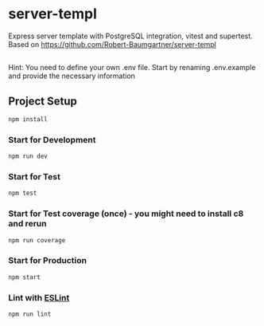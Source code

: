 # server-templ
Express server template with PostgreSQL integration, vitest and supertest.
Based on https://github.com/Robert-Baumgartner/server-templ

##
Hint: You need to define your own .env file. Start by renaming .env.example and provide the necessary information

## Project Setup

```sh
npm install
```

### Start for Development

```sh
npm run dev
```

### Start for Test 

```sh
npm test
```

### Start for Test coverage (once) - you might need to install c8 and rerun

```sh
npm run coverage
```

### Start for Production

```sh
npm start
```

### Lint with [ESLint](https://eslint.org/)

```sh
npm run lint
```

